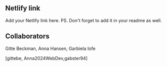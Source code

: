 ## Netlify link
Add your Netlify link here.
PS. Don't forget to add it in your readme as well.

## Collaborators
Gitte Beckman,
Anna Hansen,
Garbiela Iofe

[gittebe, Anna2024WebDev,gabster94]
